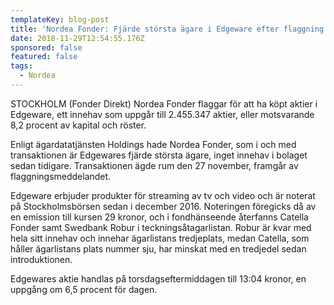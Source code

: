 ```yaml
---
templateKey: blog-post
title: 'Nordea Fonder: Fjärde största ägare i Edgeware efter flaggning'
date: 2018-11-29T12:54:55.176Z
sponsored: false
featured: false
tags:
  - Nordea
---
```

STOCKHOLM (Fonder Direkt) Nordea Fonder flaggar för att ha köpt aktier i Edgeware, ett innehav som uppgår till 2.455.347 aktier, eller motsvarande 8,2 procent av kapital och röster.

Enligt ägardatatjänsten Holdings hade Nordea Fonder, som i och med transaktionen är Edgewares fjärde största ägare, inget innehav i bolaget sedan tidigare. Transaktionen ägde rum den 27 november, framgår av flaggningsmeddelandet.

Edgeware erbjuder produkter för streaming av tv och video och är noterat på Stockholmsbörsen sedan i december 2016. Noteringen föregicks då av en emission till kursen 29 kronor, och i fondhänseende återfanns Catella Fonder samt Swedbank Robur i teckningsåtagarlistan. Robur är kvar med hela sitt innehav och innehar ägarlistans tredjeplats, medan Catella, som håller ägarlistans plats nummer sju, har minskat med en tredjedel sedan introduktionen.

Edgewares aktie handlas på torsdagseftermiddagen till 13:04 kronor, en uppgång om 6,5 procent för dagen.
